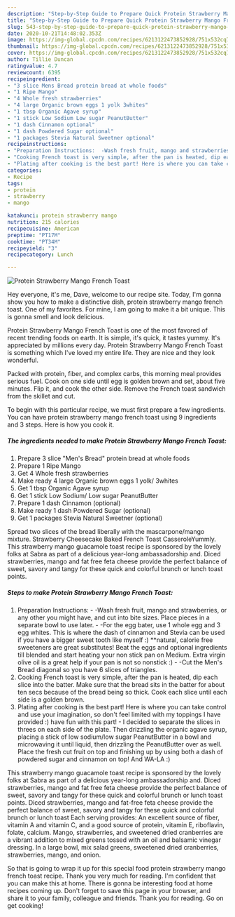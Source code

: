 ```yaml
---
description: "Step-by-Step Guide to Prepare Quick Protein Strawberry Mango French Toast"
title: "Step-by-Step Guide to Prepare Quick Protein Strawberry Mango French Toast"
slug: 543-step-by-step-guide-to-prepare-quick-protein-strawberry-mango-french-toast
date: 2020-10-21T14:48:02.353Z
image: https://img-global.cpcdn.com/recipes/6213122473852928/751x532cq70/protein-strawberry-mango-french-toast-recipe-main-photo.jpg
thumbnail: https://img-global.cpcdn.com/recipes/6213122473852928/751x532cq70/protein-strawberry-mango-french-toast-recipe-main-photo.jpg
cover: https://img-global.cpcdn.com/recipes/6213122473852928/751x532cq70/protein-strawberry-mango-french-toast-recipe-main-photo.jpg
author: Tillie Duncan
ratingvalue: 4.7
reviewcount: 6395
recipeingredient:
- "3 slice Mens Bread protein bread at whole foods"
- "1 Ripe Mango"
- "4 Whole fresh strawberries"
- "4 large Organic brown eggs 1 yolk 3whites"
- "1 tbsp Organic Agave syrup"
- "1 stick Low Sodium Low sugar PeanutButter"
- "1 dash Cinnamon optional"
- "1 dash Powdered Sugar optional"
- "1 packages Stevia Natural Sweetner optional"
recipeinstructions:
- "Preparation Instructions:  -Wash fresh fruit, mango and strawberries, or any other you might have, and cut into bite sizes. Place pieces in a separate bowl to use later.  -For the egg bater, use 1 whole egg and 3 egg whites. This is where the dash of cinnamon and Stevia can be used if you have a bigger sweet tooth like myself :) **natural, calorie free sweeteners are great substitutes! Beat the eggs and optional ingredients till blended and start heating your non stick pan on Medium. Extra virgin olive oil is a great help if your pan is not so nonstick :)  -Cut the Men&#39;s Bread diagonal so you have 6 slices of triangles."
- "Cooking French toast is very simple, after the pan is heated, dip each slice into the batter. Make sure that the bread sits in the batter for about ten secs because of the bread being so thick. Cook each slice until each side is a golden brown."
- "Plating after cooking is the best part! Here is where you can take control and use your imagination, so don&#39;t feel limited with my toppings I have provided :) have fun with this part!  I decided to separate the slices in threes on each side of the plate. Then drizzling the organic agave syrup, placing a stick of low sodium/low sugar PeanutButter in a bowl and microwaving it until liquid, then drizzling the PeanutButter over as well. Place the fresh cut fruit on top and finishing up by using both a dash of powdered sugar and cinnamon on top! And WA-LA :)"
categories:
- Recipe
tags:
- protein
- strawberry
- mango

katakunci: protein strawberry mango 
nutrition: 215 calories
recipecuisine: American
preptime: "PT17M"
cooktime: "PT34M"
recipeyield: "3"
recipecategory: Lunch

---
```



![Protein Strawberry Mango French Toast](https://img-global.cpcdn.com/recipes/6213122473852928/751x532cq70/protein-strawberry-mango-french-toast-recipe-main-photo.jpg)

Hey everyone, it's me, Dave, welcome to our recipe site. Today, I'm gonna show you how to make a distinctive dish, protein strawberry mango french toast. One of my favorites. For mine, I am going to make it a bit unique. This is gonna smell and look delicious.

Protein Strawberry Mango French Toast is one of the most favored of recent trending foods on earth. It is simple, it's quick, it tastes yummy. It's appreciated by millions every day. Protein Strawberry Mango French Toast is something which I've loved my entire life. They are nice and they look wonderful.

Packed with protein, fiber, and complex carbs, this morning meal provides serious fuel. Cook on one side until egg is golden brown and set, about five minutes. Flip it, and cook the other side. Remove the French toast sandwich from the skillet and cut.


To begin with this particular recipe, we must first prepare a few ingredients. You can have protein strawberry mango french toast using 9 ingredients and 3 steps. Here is how you cook it.

<!--inarticleads1-->

##### The ingredients needed to make Protein Strawberry Mango French Toast:

1. Prepare 3 slice &#34;Men&#39;s Bread&#34; protein bread at whole foods
1. Prepare 1 Ripe Mango
1. Get 4 Whole fresh strawberries
1. Make ready 4 large Organic brown eggs 1 yolk/ 3whites
1. Get 1 tbsp Organic Agave syrup
1. Get 1 stick Low Sodium/ Low sugar PeanutButter
1. Prepare 1 dash Cinnamon (optional)
1. Make ready 1 dash Powdered Sugar (optional)
1. Get 1 packages Stevia Natural Sweetner (optional)


Spread two slices of the bread liberally with the mascarpone/mango mixture. Strawberry Cheesecake Baked French Toast CasseroleYummly. This strawberry mango guacamole toast recipe is sponsored by the lovely folks at Sabra as part of a delicious year-long ambassadorship and. Diced strawberries, mango and fat free feta cheese provide the perfect balance of sweet, savory and tangy for these quick and colorful brunch or lunch toast points. 

<!--inarticleads2-->

##### Steps to make Protein Strawberry Mango French Toast:

1. Preparation Instructions:  - -Wash fresh fruit, mango and strawberries, or any other you might have, and cut into bite sizes. Place pieces in a separate bowl to use later.  - -For the egg bater, use 1 whole egg and 3 egg whites. This is where the dash of cinnamon and Stevia can be used if you have a bigger sweet tooth like myself :) **natural, calorie free sweeteners are great substitutes! Beat the eggs and optional ingredients till blended and start heating your non stick pan on Medium. Extra virgin olive oil is a great help if your pan is not so nonstick :)  - -Cut the Men&#39;s Bread diagonal so you have 6 slices of triangles.
1. Cooking French toast is very simple, after the pan is heated, dip each slice into the batter. Make sure that the bread sits in the batter for about ten secs because of the bread being so thick. Cook each slice until each side is a golden brown.
1. Plating after cooking is the best part! Here is where you can take control and use your imagination, so don&#39;t feel limited with my toppings I have provided :) have fun with this part!  - I decided to separate the slices in threes on each side of the plate. Then drizzling the organic agave syrup, placing a stick of low sodium/low sugar PeanutButter in a bowl and microwaving it until liquid, then drizzling the PeanutButter over as well. Place the fresh cut fruit on top and finishing up by using both a dash of powdered sugar and cinnamon on top! And WA-LA :)


This strawberry mango guacamole toast recipe is sponsored by the lovely folks at Sabra as part of a delicious year-long ambassadorship and. Diced strawberries, mango and fat free feta cheese provide the perfect balance of sweet, savory and tangy for these quick and colorful brunch or lunch toast points. Diced strawberries, mango and fat-free feta cheese provide the perfect balance of sweet, savory and tangy for these quick and colorful brunch or lunch toast Each serving provides: An excellent source of fiber, vitamin A and vitamin C, and a good source of protein, vitamin E, riboflavin, folate, calcium. Mango, strawberries, and sweetened dried cranberries are a vibrant addition to mixed greens tossed with an oil and balsamic vinegar dressing. In a large bowl, mix salad greens, sweetened dried cranberries, strawberries, mango, and onion. 

So that is going to wrap it up for this special food protein strawberry mango french toast recipe. Thank you very much for reading. I'm confident that you can make this at home. There is gonna be interesting food at home recipes coming up. Don't forget to save this page in your browser, and share it to your family, colleague and friends. Thank you for reading. Go on get cooking!
